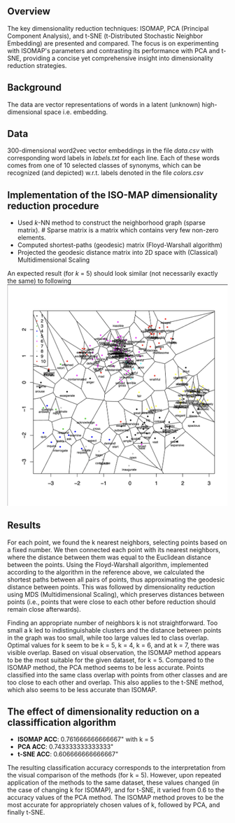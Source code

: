 
## Overview
The key dimensionality reduction techniques: ISOMAP, PCA (Principal Component Analysis), and t-SNE (t-Distributed Stochastic Neighbor Embedding) are presented and compared. The focus is on experimenting with ISOMAP's parameters and contrasting its performance with PCA and t-SNE, providing a concise yet comprehensive insight into dimensionality reduction strategies.

## Background

The data are vector representations of words in a latent (unknown) high-dimensional space i.e. embedding.

## Data
300-dimensional word2vec vector embeddings in the file *data.csv* with corresponding word labels in *labels.txt* for each line. Each of these words comes from one of 10 selected classes of synonyms, which can be recognized (and depicted) w.r.t. labels denoted in the file *colors.csv*

## Implementation of the ISO-MAP dimensionality reduction procedure
- Used *k*-NN method to construct the neighborhood graph (sparse matrix). # Sparse matrix is a matrix which contains very few non-zero elements. 
- Computed shortest-paths (geodesic) matrix (Floyd-Warshall algorithm)
- Projected the geodesic distance matrix into 2D space with (Classical) Multidimensional Scaling
  
An expected result (for *k* = 5) should look similar (not necessarily exactly the same) to following
![graph_iso](graph_iso.png)

## Results
For each point, we found the k nearest neighbors, selecting points based on a fixed number. We then connected each point with its nearest neighbors, where the distance between them was equal to the Euclidean distance between the points. Using the Floyd-Warshall algorithm, implemented according to the algorithm in the reference above, we calculated the shortest paths between all pairs of points, thus approximating the geodesic distance between points. This was followed by dimensionality reduction using MDS (Multidimensional Scaling), which preserves distances between points (i.e., points that were close to each other before reduction should remain close afterwards).

Finding an appropriate number of neighbors k is not straightforward. Too small a k led to indistinguishable clusters and the distance between points in the graph was too small, while too large values led to class overlap. Optimal values for k seem to be k = 5, k = 4, k = 6, and at k = 7, there was visible overlap.
Based on visual observation, the ISOMAP method appears to be the most suitable for the given dataset, for k = 5.
Compared to the ISOMAP method, the PCA method seems to be less accurate. Points classified into the same class overlap with points from other classes and are too close to each other and overlap. This also applies to the t-SNE method, which also seems to be less accurate than ISOMAP.

## The effect of dimensionality reduction on a classiffication algorithm

- **ISOMAP ACC**: 0.761666666666667" with k = 5
- **PCA ACC**: 0.743333333333333"
- **t-SNE ACC**: 0.606666666666667"

The resulting classification accuracy corresponds to the interpretation from the visual comparison of the methods (for k = 5). However, upon repeated application of the methods to the same dataset, these values changed (in the case of changing k for ISOMAP), and for t-SNE, it varied from 0.6 to the accuracy values of the PCA method. The ISOMAP method proves to be the most accurate for appropriately chosen values of k, followed by PCA, and finally t-SNE.
